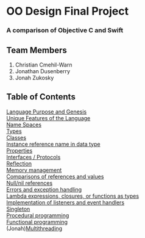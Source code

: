 # OO Design Final Project
### A comparison of Objective C and Swift

## Team Members
1. Christian Cmehil-Warn
2. Jonathan Dusenberry
3. Jonah Zukosky

## Table of Contents
[Language Purpose and Genesis](Markdown%20Files/Language%20Purpose%20and%20Genesis.md)  
[Unique Features of the Language](Markdown%20Files/Unique%20Features%20of%20the%20Language.md)  
[Name Spaces](Markdown%20Files/Name%20Spaces.md)  
[Types](Markdown%20Files/Types.md)  
[Classes](Markdown%20Files/Classes.md)  
[Instance reference name in data type](Markdown%20Files/Instance%20Reference%20Name%20in%20Data%20Type.md)  
[Properties](Markdown%20Files/Properties.md)  
[Interfaces / Protocols](Markdown%20Files/Interfaces%20or%20Protocols.md)  
[Reflection](Markdown%20Files/Reflection.md)  
[Memory management](Markdown%20Files/Memory%20Management.md)  
[Comparisons of references and values](Markdown%20Files/Comparisons%20of%20References%20and%20Values.md)  
[Null/nil references](Markdown%20Files/Null%20or%20nil%20references.md)  
[Errors and exception handling](Markdown%20Files/Errors%20and%20Exception%20Handling.md)  
[Lambda expressions, closures, or functions as types](Markdown%20Files/Lambda%20expressions%20closures%20or%20functions%20as%20types.md)  
[Implementation of listeners and event handlers](Markdown%20Files/Implementation%20of%20listeners%20and%20event%20handlers.md)   
[Singleton](Markdown%20Files/Singleton.md)  
[Procedural programming](Markdown%20Files/Procedural%20Programming.md)  
[Functional programming](Markdown%20Files/Functional%20Programming.md)   
(Jonah)[Multithreading](Markdown%20Files/Multithreading.md)  

